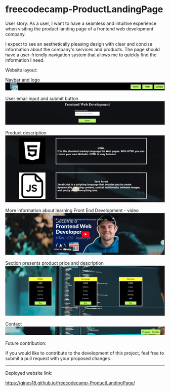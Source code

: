 # freecodecamp-ProductLandingPage

User story:
As a user, I want to have a seamless and intuitive experience when visiting the product landing page of a frontend web development company.

I expect to see an aesthetically pleasing design with clear and concise information about the company's services and products. The page should have a user-friendly navigation system that allows me to quickly find the information I need.

Website layout:

Navbar and logo
<img src="https://github.com/gines18/freecodecamp-ProductLandingPage/blob/main/img/Screenshot%202023-02-10%20at%2018.39.07.png?raw=true"/>

User email input and submit button
<img src="https://github.com/gines18/freecodecamp-ProductLandingPage/blob/main/img/Screenshot%202023-02-10%20at%2018.40.42.png?raw=true"/>

Product description
<img src="https://github.com/gines18/freecodecamp-ProductLandingPage/blob/main/img/Screenshot%202023-02-10%20at%2018.36.25.png?raw=true"/>

More information about learning Front End Development - video
<img src="https://github.com/gines18/freecodecamp-ProductLandingPage/blob/main/img/Screenshot%202023-02-10%20at%2018.36.38.png?raw=true"/>

Section presents product price and description
<img src="https://github.com/gines18/freecodecamp-ProductLandingPage/blob/main/img/Screenshot%202023-02-10%20at%2018.36.55.png?raw=true"/>


Contact 
<img src="https://github.com/gines18/freecodecamp-ProductLandingPage/blob/main/img/Screenshot%202023-02-10%20at%2018.37.06.png?raw=true"/>

Future contribution:

If you would like to contribute to the development of this project, feel free to submit a pull request with your proposed changes

______________________
Deployed website link:

https://gines18.github.io/freecodecamp-ProductLandingPage/
